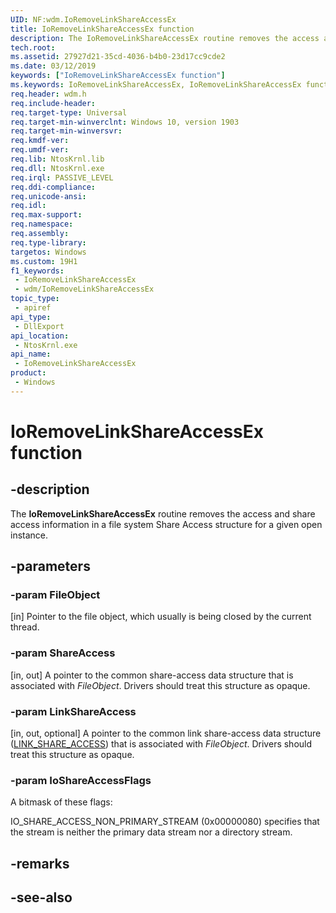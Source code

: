 ```yaml
---
UID: NF:wdm.IoRemoveLinkShareAccessEx
title: IoRemoveLinkShareAccessEx function
description: The IoRemoveLinkShareAccessEx routine removes the access and share access information in a file system Share Access structure for a given open instance.
tech.root: 
ms.assetid: 27927d21-35cd-4036-b4b0-23d17cc9cde2
ms.date: 03/12/2019
keywords: ["IoRemoveLinkShareAccessEx function"]
ms.keywords: IoRemoveLinkShareAccessEx, IoRemoveLinkShareAccessEx function [Kernel-Mode Driver Architecture], kernel.IoRemoveLinkShareAccessEx, wdm/IoRemoveLinkShareAccessEx
req.header: wdm.h
req.include-header: 
req.target-type: Universal
req.target-min-winverclnt: Windows 10, version 1903
req.target-min-winversvr: 
req.kmdf-ver: 
req.umdf-ver: 
req.lib: NtosKrnl.lib
req.dll: NtosKrnl.exe
req.irql: PASSIVE_LEVEL
req.ddi-compliance: 
req.unicode-ansi: 
req.idl: 
req.max-support: 
req.namespace: 
req.assembly: 
req.type-library: 
targetos: Windows
ms.custom: 19H1
f1_keywords:
 - IoRemoveLinkShareAccessEx
 - wdm/IoRemoveLinkShareAccessEx
topic_type:
 - apiref
api_type:
 - DllExport
api_location:
 - NtosKrnl.exe
api_name:
 - IoRemoveLinkShareAccessEx
product:
 - Windows
---
```


# IoRemoveLinkShareAccessEx function


## -description

The <b>IoRemoveLinkShareAccessEx</b> routine removes the access and share access information in a file system Share Access structure for a given open instance.

## -parameters

### -param FileObject 

[in]
Pointer to the file object, which usually is being closed by the current thread.

### -param ShareAccess 

[in, out]
A pointer to the common share-access data structure that is associated with <i>FileObject</i>. Drivers should treat this structure as opaque.

### -param LinkShareAccess 

[in, out, optional]
A pointer to the common link share-access data structure (<a href="/windows-hardware/drivers/ddi/wdm/ns-wdm-_link_share_access">LINK_SHARE_ACCESS</a>) that is associated with <i>FileObject</i>. Drivers should treat this structure as opaque.

### -param IoShareAccessFlags

A bitmask of these flags:

IO_SHARE_ACCESS_NON_PRIMARY_STREAM         (0x00000080) specifies that the stream is neither the primary data stream nor a directory stream.

## -remarks

## -see-also